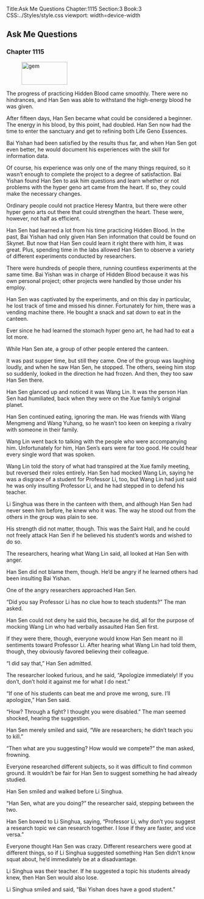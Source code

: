 Title:Ask Me Questions 
Chapter:1115 
Section:3 
Book:3 
CSS:../Styles/style.css 
viewport: width=device-width
  
## Ask Me Questions
### Chapter 1115
  
<figure>
	<img src="../Images/gem.gif" alt="gem" id="gem" width="120" height="60" />
</figure>
  

  
The progress of practicing Hidden Blood came smoothly. There were no hindrances, and Han Sen was able to withstand the high-energy blood he was given.

After fifteen days, Han Sen became what could be considered a beginner. The energy in his blood, by this point, had doubled. Han Sen now had the time to enter the sanctuary and get to refining both Life Geno Essences.

Bai Yishan had been satisfied by the results thus far, and when Han Sen got even better, he would document his experiences with the skill for information data.

Of course, his experience was only one of the many things required, so it wasn’t enough to complete the project to a degree of satisfaction. Bai Yishan found Han Sen to ask him questions and learn whether or not problems with the hyper geno art came from the heart. If so, they could make the necessary changes.

Ordinary people could not practice Heresy Mantra, but there were other hyper geno arts out there that could strengthen the heart. These were, however, not half as efficient.

Han Sen had learned a lot from his time practicing Hidden Blood. In the past, Bai Yishan had only given Han Sen information that could be found on Skynet. But now that Han Sen could learn it right there with him, it was great. Plus, spending time in the labs allowed Han Sen to observe a variety of different experiments conducted by researchers.

There were hundreds of people there, running countless experiments at the same time. Bai Yishan was in charge of Hidden Blood because it was his own personal project; other projects were handled by those under his employ.

Han Sen was captivated by the experiments, and on this day in particular, he lost track of time and missed his dinner. Fortunately for him, there was a vending machine there. He bought a snack and sat down to eat in the canteen.

Ever since he had learned the stomach hyper geno art, he had had to eat a lot more.

While Han Sen ate, a group of other people entered the canteen.

It was past supper time, but still they came. One of the group was laughing loudly, and when he saw Han Sen, he stopped. The others, seeing him stop so suddenly, looked in the direction he had frozen. And then, they too saw Han Sen there.

Han Sen glanced up and noticed it was Wang Lin. It was the person Han Sen had humiliated, back when they were on the Xue family’s original planet.

Han Sen continued eating, ignoring the man. He was friends with Wang Mengmeng and Wang Yuhang, so he wasn’t too keen on keeping a rivalry with someone in their family.

Wang Lin went back to talking with the people who were accompanying him. Unfortunately for him, Han Sen’s ears were far too good. He could hear every single word that was spoken.

Wang Lin told the story of what had transpired at the Xue family meeting, but reversed their roles entirely. Han Sen had mocked Wang Lin, saying he was a disgrace of a student for Professor Li, too, but Wang Lin had just said he was only insulting Professor Li, and he had stepped in to defend his teacher.

Li Singhua was there in the canteen with them, and although Han Sen had never seen him before, he knew who it was. The way he stood out from the others in the group was plain to see.

His strength did not matter, though. This was the Saint Hall, and he could not freely attack Han Sen if he believed his student’s words and wished to do so.

The researchers, hearing what Wang Lin said, all looked at Han Sen with anger.

Han Sen did not blame them, though. He’d be angry if he learned others had been insulting Bai Yishan.

One of the angry researchers approached Han Sen.

“Did you say Professor Li has no clue how to teach students?” The man asked.

Han Sen could not deny he said this, because he did, all for the purpose of mocking Wang Lin who had verbally assaulted Han Sen first.

If they were there, though, everyone would know Han Sen meant no ill sentiments toward Professor Li. After hearing what Wang Lin had told them, though, they obviously favored believing their colleague.

“I did say that,” Han Sen admitted.

The researcher looked furious, and he said, “Apologize immediately! If you don’t, don’t hold it against me for what I do next.”

“If one of his students can beat me and prove me wrong, sure. I’ll apologize,” Han Sen said.

“How? Through a fight? I thought you were disabled.” The man seemed shocked, hearing the suggestion.

Han Sen merely smiled and said, “We are researchers; he didn’t teach you to kill.”

“Then what are you suggesting? How would we compete?” the man asked, frowning.

Everyone researched different subjects, so it was difficult to find common ground. It wouldn’t be fair for Han Sen to suggest something he had already studied.

Han Sen smiled and walked before Li Singhua.

“Han Sen, what are you doing?” the researcher said, stepping between the two.

Han Sen bowed to Li Singhua, saying, “Professor Li, why don’t you suggest a research topic we can research together. I lose if they are faster, and vice versa.”

Everyone thought Han Sen was crazy. Different researchers were good at different things, so if Li Singhua suggested something Han Sen didn’t know squat about, he’d immediately be at a disadvantage.

Li Singhua was their teacher. If he suggested a topic his students already knew, then Han Sen would also lose.

Li Singhua smiled and said, “Bai Yishan does have a good student.”